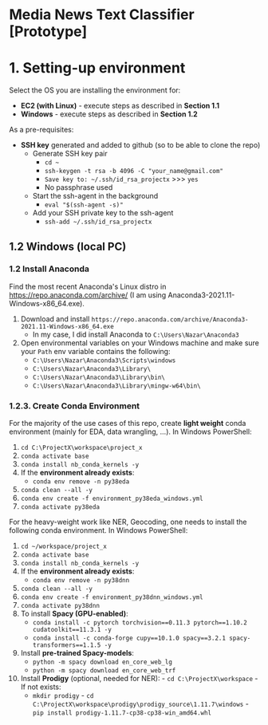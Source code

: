 # Media News Text Classifier [Prototype]
# 1. Setting-up environment

Select the OS you are installing the environment for: 
- **EC2 (with Linux)** - execute steps as described in **Section 1.1** 
- **Windows** - execute steps as described in **Section 1.2**

As a pre-requisites:
- **SSH key** generated and added to github (so to be able to clone the repo)
    - Generate SSH key pair
        - `cd ~`
        - `ssh-keygen -t rsa -b 4096 -C "your_name@gmail.com"`
        - `Save key to: ~/.ssh/id_rsa_projectx` >>> `yes`
        - No passphrase used
    - Start the ssh-agent in the background
       - `eval "$(ssh-agent -s)"`
    - Add your SSH private key to the ssh-agent
       - `ssh-add ~/.ssh/id_rsa_projectx`


## 1.2 Windows (local PC)

### 1.2 Install Anaconda
Find the most recent Anaconda's Linux distro in https://repo.anaconda.com/archive/ (I am using Anaconda3-2021.11-Windows-x86_64.exe).

1. Download and install `https://repo.anaconda.com/archive/Anaconda3-2021.11-Windows-x86_64.exe`
   - In my case, I did install Anaconda to `C:\Users\Nazar\Anaconda3`
2. Open environmental variables on your Windows machine and make sure your `Path` env variable contains the following:
   - `C:\Users\Nazar\Anaconda3\Scripts\windows` 
   - `C:\Users\Nazar\Anaconda3\Library\`
   - `C:\Users\Nazar\Anaconda3\Library\bin\`
   - `C:\Users\Nazar\Anaconda3\Library\mingw-w64\bin\`

### 1.2.3. Create Conda Environment

For the majority of the use cases of this repo, create **light weight** conda environment (mainly for EDA, data wrangling, ...). 
In Windows PowerShell:
   1. `cd C:\ProjectX\workspace\project_x`
   2. `conda activate base`
   3. `conda install nb_conda_kernels -y`
   4.  If the **environment already exists**: 
       - `conda env remove -n py38eda`
   5. `conda clean --all -y` 
   6. `conda env create -f environment_py38eda_windows.yml`
   7. `conda activate py38eda` 

For the heavy-weight work like NER, Geocoding, one needs to install the following conda environment.
In Windows PowerShell:
   1. `cd ~/workspace/project_x`
   2. `conda activate base`
   3. `conda install nb_conda_kernels -y`
   4.  If the **environment already exists**: 
       - `conda env remove -n py38dnn`
   5. `conda clean --all -y` 
   6. `conda env create -f environment_py38dnn_windows.yml`
   7. `conda activate py38dnn` 
   8. To install **Spacy (GPU-enabled)**:
      - `conda install -c pytorch torchvision==0.11.3 pytorch==1.10.2 cudatoolkit==11.3.1 -y`
      - `conda install -c conda-forge cupy==10.1.0 spacy==3.2.1 spacy-transformers==1.1.5 -y`
   9. Install **pre-trained Spacy-models**:
      - `python -m spacy download en_core_web_lg`
      - `python -m spacy download en_core_web_trf`
   10. Install **Prodigy** (optional, needed for NER):
      - `cd C:\ProjectX\workspace`
      - If not exists:
        - `mkdir prodigy`
      - `cd C:\ProjectX\workspace\prodigy\prodigy_source\1.11.7\windows`
      - `pip install prodigy-1.11.7-cp38-cp38-win_amd64.whl`
